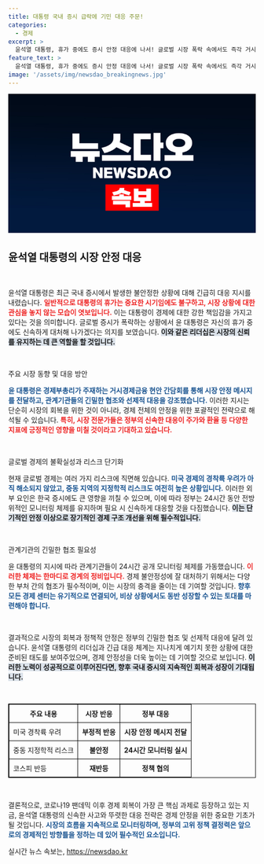 ```yaml
---
title: 대통령 국내 증시 급락에 기민 대응 주문!
categories:
  - 경제
excerpt: >
  윤석열 대통령, 휴가 중에도 증시 안정 대응에 나서! 글로벌 시장 폭락 속에서도 즉각 거시경제 간담회 열어 긴급 메시지 전달. 위기 속 반등 보인 코스피, 향후 시장 안정 위한 24시간 모니터링 체제 가동!
feature_text: >
  윤석열 대통령, 휴가 중에도 증시 안정 대응에 나서! 글로벌 시장 폭락 속에서도 즉각 거시경제 간담회 열어 긴급 메시지 전달. 위기 속 반등 보인 코스피, 향후 시장 안정 위한 24시간 모니터링 체제 가동!
image: '/assets/img/newsdao_breakingnews.jpg'
---
```


<p><img src="/assets/img/newsdao_breakingnews.jpg" alt="pcversion 속보" /></p>

<h2 data-ke-size="size26">윤석열 대통령의 시장 안정 대응</h2>

<p data-ke-size="size16">&nbsp;</p>

<p>윤석열 대통령은 최근 국내 증시에서 발생한 불안정한 상황에 대해 긴급히 대응 지시를 내렸습니다. <b><span style="color: #ee2323;">일반적으로 대통령의 휴가는 중요한 시기임에도 불구하고, 시장 상황에 대한 관심을 놓지 않는 모습이 엿보입니다.</span></b> 이는 대통령이 경제에 대한 강한 책임감을 가지고 있다는 것을 의미합니다. 글로벌 증시가 폭락하는 상황에서 윤 대통령은 자신의 휴가 중에도 신속하게 대처해 나가겠다는 의지를 보였습니다. <b><span style="background-color: #21538527;">이와 같은 리더십은 시장의 신뢰를 유지하는 데 큰 역할을 할 것입니다.</span></b> </p>

<p data-ke-size="size16">&nbsp;</p>

<p>주요 시장 동향 및 대응 방안</p>

<p><b><span style="color: #1a5490;">윤 대통령은 경제부총리가 주재하는 거시경제금융 현안 간담회를 통해 시장 안정 메시지를 전달하고, 관계기관들의 긴밀한 협조와 선제적 대응을 강조했습니다.</span></b> 이러한 지시는 단순히 시장의 회복을 위한 것이 아니라, 경제 전체의 안정을 위한 포괄적인 전략으로 해석될 수 있습니다. <b><span style="color: #ee2323;">특히, 시장 전문가들은 정부의 신속한 대응이 주가와 환율 등 다양한 지표에 긍정적인 영향을 미칠 것이라고 기대하고 있습니다.</span></b></p>

<p data-ke-size="size16">&nbsp;</p>

<p>글로벌 경제의 불확실성과 리스크 단기화</p>

<p>현재 글로벌 경제는 여러 가지 리스크에 직면해 있습니다. <b><span style="color: #1a5490;">미국 경제의 경착륙 우려가 아직 해소되지 않았고, 중동 지역의 지정학적 리스크도 여전히 높은 상황입니다.</span></b> 이러한 외부 요인은 한국 증시에도 큰 영향을 끼칠 수 있으며, 이에 따라 정부는 24시간 동안 전방위적인 모니터링 체제를 유지하며 필요 시 신속하게 대응할 것을 다짐했습니다. <b><span style="background-color: #21538527;">이는 단기적인 안정 이상으로 장기적인 경제 구조 개선을 위해 필수적입니다.</span></b></p>

<p data-ke-size="size16">&nbsp;</p>

<p>관계기관의 긴밀한 협조 필요성</p>

<p>윤 대통령의 지시에 따라 관계기관들이 24시간 공개 모니터링 체제를 가동했습니다. <b><span style="color: #ee2323;">이러한 체제는 한마디로 경계의 정비입니다.</span></b> 경제 불안정성에 잘 대처하기 위해서는 다양한 부처 간의 협조가 필수적이며, 이는 시장의 충격을 줄이는 데 기여할 것입니다. <b><span style="color: #1a5490;">향후 모든 경제 센터는 유기적으로 연결되어, 비상 상황에서도 동반 성장할 수 있는 토대를 마련해야 합니다.</span></b></p>

<p data-ke-size="size16">&nbsp;</p>

<p>결과적으로 시장의 회복과 정책적 안정은 정부의 긴밀한 협조 및 선제적 대응에 달려 있습니다. 윤석열 대통령의 리더십과 긴급 대응 체계는 지나치게 예기치 못한 상황에 대한 준비된 태도를 보여주었으며, 경제 안정성을 더욱 높이는 데 기여할 것으로 보입니다. <b><span style="background-color: #21538527;">이러한 노력이 성공적으로 이루어진다면, 향후 국내 증시의 지속적인 회복과 성장이 기대됩니다.</span></b> </p>

<p data-ke-size="size16">&nbsp;</p>

<table style="width: 100%; border-collapse: collapse; border: 1px solid #000;">
    <thead>
        <tr>
            <th style="border: 1px solid #000; padding: 8px;">주요 내용</th>
            <th style="text-align: center; border: 1px solid #000; padding: 8px;">시장 반응</th>
            <th style="text-align: center; border: 1px solid #000; padding: 8px;">정부 대응</th>
        </tr>
    </thead>
    <tbody>
        <tr>
            <td style="border: 1px solid #000; padding: 8px;">미국 경착륙 우려</td>
            <td style="text-align: center; border: 1px solid #000; padding: 8px;"><b>부정적 반응</b></td>
            <td style="text-align: center; border: 1px solid #000; padding: 8px;"><b>시장 안정 메시지 전달</b></td>
        </tr>
        <tr>
            <td style="border: 1px solid #000; padding: 8px;">중동 지정학적 리스크</td>
            <td style="text-align: center; border: 1px solid #000; padding: 8px;"><b>불안정</b></td>
            <td style="text-align: center; border: 1px solid #000; padding: 8px;"><b>24시간 모니터링 실시</b></td>
        </tr>
        <tr>
            <td style="border: 1px solid #000; padding: 8px;">코스피 반등</td>
            <td style="text-align: center; border: 1px solid #000; padding: 8px;"><b>재반등</b></td>
            <td style="text-align: center; border: 1px solid #000; padding: 8px;"><b>정책 협의</b></td>
        </tr>
    </tbody>
</table>

<p data-ke-size="size16">&nbsp;</p>

<p>결론적으로, 코로나19 팬데믹 이후 경제 회복이 가장 큰 핵심 과제로 등장하고 있는 지금, 윤석열 대통령의 신속한 사고와 뚜렷한 대응 전략은 경제 안정을 위한 중요한 기초가 될 것입니다. <b><span style="color: #1a5490;">시장의 흐름을 지속적으로 모니터링하며, 정부의 고위 정책 결정력은 앞으로의 경제적인 방향틀을 정하는 데 있어 필수적인 요소입니다.</span></b></p>
실시간 뉴스 속보는, <a href="https://newsdao.kr" rel="dofollow">https://newsdao.kr</a>


